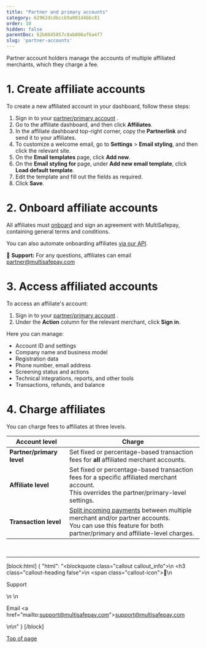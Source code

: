 ```yaml
---
title: "Partner and primary accounts"
category: 62962dcdbccb9a001d4bbc81
order: 10
hidden: false
parentDoc: 62b0845857c8ab006af6a4f7
slug: 'partner-accounts'
---
```


Partner account holders manage the accounts of multiple affiliated merchants, which they charge a fee. 

# 1. Create affiliate accounts

To create a new affiliated account in your dashboard, follow these steps:

1. Sign in to your <a href="https://merchant.multisafepay.com/" target="_blank">partner/primary account</a> <i class="fa fa-external-link" style="font-size:12px;color:#8b929e"></i>.
2. Go to the affiliate dashboard, and then click **Affiliates**. 
3. In the affiliate dashboard top-right corner, copy the **Partnerlink** and send it to your affiliates.
4. To customize a welcome email, go to **Settings** > **Email styling**, and then click the relevant site.
5. On the **Email templates** page, click **Add new**.
6. On the **Email styling for <site name>** page, under **Add new email template**, click **Load default template**.
7. Edit the template and fill out the fields as required.
8. Click **Save**.

# 2. Onboard affiliate accounts

All affiliates must [onboard](/docs/onboarding/) and sign an agreement with MultiSafepay, containing general terms and conditions.

You can also automate onboarding affiliates [via our API](/docs/affiliate-onboarding-api).

💬  **Support:** For any questions, affiliates can email <partner@multisafepay.com>

# 3. Access affiliated accounts

To access an affiliate's account:

1. Sign in to your <a href="https://merchant.multisafepay.com/" target="_blank">partner/primary account</a> <i class="fa fa-external-link" style="font-size:12px;color:#8b929e"></i>.
2. Under the **Action** column for the relevant merchant, click **Sign in**.

Here you can manage: 

- Account ID and settings
- Company name and business model
- Registration data
- Phone number, email address
- Screening status and actions
- Technical integrations, reports, and other tools
- Transactions, refunds, and balance

# 4. Charge affiliates

You can charge fees to affiliates at three levels.

| Account level | Charge |
|---|---|
| **Partner/primary level** | Set fixed or percentage-based transaction fees for **all** affiliated merchant accounts. |
| **Affiliate level** | Set fixed or percentage-based transaction fees for a specific affiliated merchant account. <br> This overrides the partner/primary-level settings. |
| **Transaction level** | [Split incoming payments](/docs/split-payments/) between multiple merchant and/or partner accounts. <br> You can use this feature for both partner/primary and affiliate-level charges.|

</details>
<br>

---

[block:html]
{
  "html": "<blockquote class=\"callout callout_info\">\n    <h3 class=\"callout-heading false\">\n        <span class=\"callout-icon\">💬</span>\n        <p>Support</p>\n    </h3>\n    <p>Email <a href=\"mailto:support@multisafepay.com\">support@multisafepay.com</a></p>\n</blockquote>\n"
}
[/block]

[Top of page](#)